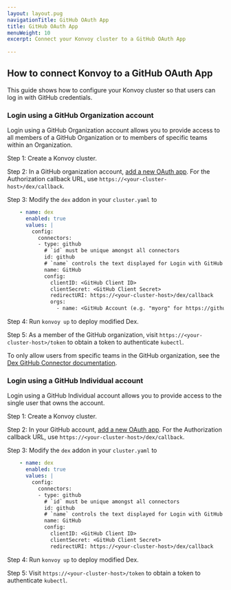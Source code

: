 ```yaml
---
layout: layout.pug
navigationTitle: GitHub OAuth App
title: GitHub OAuth App
menuWeight: 10
excerpt: Connect your Konvoy cluster to a GitHub OAuth App
 
---
```


## How to connect Konvoy to a GitHub OAuth App

This guide shows how to configure your Konvoy cluster so that users can log in with GitHub credentials.

### Login using a GitHub Organization account

Login using a GitHub Organization account allows you to provide access to all members of a GitHub Organization or to members of specific teams within an Organization.

Step 1: Create a Konvoy cluster.

Step 2: In a GitHub organization account, [add a new OAuth app]. For the Authorization callback URL, use `https://<your-cluster-host>/dex/callback`.

Step 3: Modify the `dex` addon in your `cluster.yaml` to

```yaml
    - name: dex
      enabled: true
      values: |
        config:
          connectors:
          - type: github
            # `id` must be unique amongst all connectors
            id: github
            # `name` controls the text displayed for Login with GitHub
            name: GitHub
            config:
              clientID: <GitHub Client ID>
              clientSecret: <GitHub Client Secret>
              redirectURI: https://<your-cluster-host>/dex/callback
              orgs:
                - name: <GitHub Account (e.g. "myorg" for https://github.com/myorg)>
```

Step 4: Run `konvoy up` to deploy modified Dex.

Step 5: As a member of the GitHub organization, visit `https://<your-cluster-host>/token` to obtain a token to authenticate `kubectl`.

To only allow users from specific teams in the GitHub organization, see the [Dex GitHub Connector documentation].

### Login using a GitHub Individual account

Login using a GitHub Individual account allows you to provide access to the single user that owns the account.

Step 1: Create a Konvoy cluster.

Step 2: In your GitHub account, [add a new OAuth app]. For the Authorization callback URL, use `https://<your-cluster-host>/dex/callback`.

Step 3: Modify the `dex` addon in your `cluster.yaml` to

```yaml
    - name: dex
      enabled: true
      values: |
        config:
          connectors:
          - type: github
            # `id` must be unique amongst all connectors
            id: github
            # `name` controls the text displayed for Login with GitHub
            name: GitHub
            config:
              clientID: <GitHub Client ID>
              clientSecret: <GitHub Client Secret>
              redirectURI: https://<your-cluster-host>/dex/callback
```

Step 4: Run `konvoy up` to deploy modified Dex.

Step 5: Visit `https://<your-cluster-host>/token` to obtain a token to authenticate `kubectl`.

[add a new OAuth app]: https://developer.github.com/apps/building-oauth-apps/creating-an-oauth-app/
[Dex GitHub Connector documentation]: https://github.com/dexidp/dex/blob/master/Documentation/connectors/github.md

